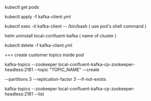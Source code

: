 kubectl get pods

kubectl apply -f  kafka-client.yml

kubectl exec -it kafka-client -- /bin/bash ( use pod's shell command )

helm uninstall local-confluent-kafka ( name of cluster ) 


kubectl delete -f kafka-client.yml

=== create customer topics inside pod

kafka-topics --zookeeper local-confluent-kafka-cp-zookeeper-headless:2181 --topic "TOPIC_NAME" --create

--partitions 3 --replication-factor 3 --if-not-exists


kafka-topics --zookeeper local-confluent-kafka-cp-zookeeper-headless:2181 --list
